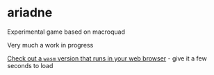 # ariadne
Experimental game based on macroquad

Very much a work in progress

[Check out a `wasm` version that runs in your web browser][1] - give it a few seconds to load

[1]: https://eekkaiia.github.io/ariadne
